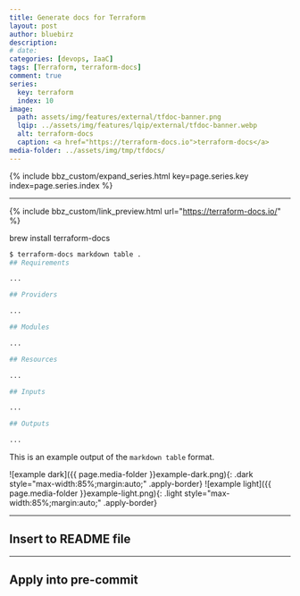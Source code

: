 ```yaml
---
title: Generate docs for Terraform
layout: post
author: bluebirz
description:
# date:
categories: [devops, IaaC]
tags: [Terraform, terraform-docs]
comment: true
series:
  key: terraform
  index: 10
image:
  path: assets/img/features/external/tfdoc-banner.png
  lqip: ../assets/img/features/lqip/external/tfdoc-banner.webp
  alt: terraform-docs
  caption: <a href="https://terraform-docs.io">terraform-docs</a>
media-folder: ../assets/img/tmp/tfdocs/
---
```


{% include bbz_custom/expand_series.html key=page.series.key index=page.series.index %}

---

{% include bbz_custom/link_preview.html url="<https://terraform-docs.io/>" %}

brew install terraform-docs

```sh
$ terraform-docs markdown table .
## Requirements

...

## Providers

...

## Modules

...

## Resources

...

## Inputs

...

## Outputs

...
```

This is an example output of the `markdown table` format.

![example dark]({{ page.media-folder }}example-dark.png){: .dark style="max-width:85%;margin:auto;" .apply-border}
![example light]({{ page.media-folder }}example-light.png){: .light style="max-width:85%;margin:auto;" .apply-border}

---

## Insert to README file

---

## Apply into pre-commit
